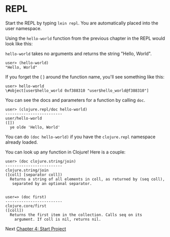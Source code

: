 # REPL

Start the REPL by typing `lein repl`. You are automatically placed into the user namespace.

Using the `hello-world` function from the previous chapter in the REPL would look like this: 

`hello-world` takes no arguments and returns the string "Hello, World".

```
user> (hello-world)
"Hello, World"
```

If you forget the ( ) around the function name, you'll see something like this:

```
user> hello-world
\#object[user$hello_world 0xf388310 "user$hello_world@f388310"]
```

You can see the docs and parameters for a function by calling `doc`.

```
user> (clojure.repl/doc hello-world)
-------------------------
user/hello-world
([])
  ye olde 'Hello, World'
```

You can do `(doc hello-world)` if you have the `clojure.repl` namespace already loaded.

You can look up any function in Clojure! Here is a couple: 

```
user> (doc clojure.string/join)
-------------------------
clojure.string/join
([coll] [separator coll])
  Returns a string of all elements in coll, as returned by (seq coll),
   separated by an optional separator.
   
   
user=> (doc first)
-------------------------
clojure.core/first
([coll])
  Returns the first item in the collection. Calls seq on its
    argument. If coll is nil, returns nil.
````



Next [Chapter 4: Start Project](/Pages/4-start-project.md)
